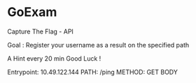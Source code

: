 # GoExam

Capture The Flag - API 

Goal : Register your username as a result on the specified path

A Hint every 20 min
Good Luck !

Entrypoint: 10.49.122.144
PATH: /ping      METHOD: GET      BODY